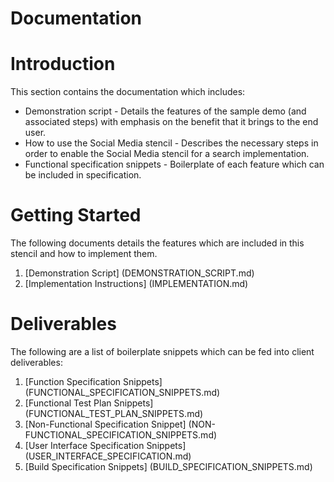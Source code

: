 Documentation
=================

# Introduction

This section contains the documentation which includes:

* Demonstration script - Details the features of the sample demo (and associated steps) with emphasis on the benefit that it brings to the end user.
* How to use the Social Media stencil - Describes the necessary steps in order to enable the Social Media stencil for a search implementation.
* Functional specification snippets - Boilerplate of each feature which can be included in specification.


# Getting Started

The following documents details the features which are included in this stencil and how to implement them.

1. [Demonstration Script] (DEMONSTRATION_SCRIPT.md)
2. [Implementation Instructions] (IMPLEMENTATION.md)

# Deliverables

The following are a list of boilerplate snippets which can be fed into client deliverables:

1. [Function Specification Snippets] (FUNCTIONAL_SPECIFICATION_SNIPPETS.md)
2. [Functional Test Plan Snippets] (FUNCTIONAL_TEST_PLAN_SNIPPETS.md)
3. [Non-Functional Specification Snippet] (NON-FUNCTIONAL_SPECIFICATION_SNIPPETS.md)
4. [User Interface Specification Snippets] (USER_INTERFACE_SPECIFICATION.md)
5. [Build Specification Snippets] (BUILD_SPECIFICATION_SNIPPETS.md)
